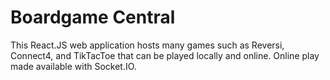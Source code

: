 # Boardgame Central
 This React.JS web application hosts many games such as Reversi, Connect4, and TikTacToe that can be played locally and online. Online play made available with Socket.IO.
